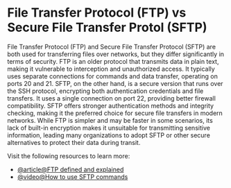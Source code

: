 # File Transfer Protocol (FTP) vs Secure File Transfer Protol (SFTP)

File Transfer Protocol (FTP) and Secure File Transfer Protocol (SFTP) are both used for transferring files over networks, but they differ significantly in terms of security. FTP is an older protocol that transmits data in plain text, making it vulnerable to interception and unauthorized access. It typically uses separate connections for commands and data transfer, operating on ports 20 and 21. SFTP, on the other hand, is a secure version that runs over the SSH protocol, encrypting both authentication credentials and file transfers. It uses a single connection on port 22, providing better firewall compatibility. SFTP offers stronger authentication methods and integrity checking, making it the preferred choice for secure file transfers in modern networks. While FTP is simpler and may be faster in some scenarios, its lack of built-in encryption makes it unsuitable for transmitting sensitive information, leading many organizations to adopt SFTP or other secure alternatives to protect their data during transit.

Visit the following resources to learn more:

- [@article@FTP defined and explained](https://www.fortinet.com/resources/cyberglossary/file-transfer-protocol-ftp-meaning)
- [@video@How to use SFTP commands](https://www.youtube.com/watch?v=22lBJIfO9qQ)